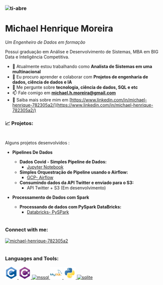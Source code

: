 ### ![ti-abre](https://user-images.githubusercontent.com/92600886/165546844-aa674577-8c2d-4765-93c7-3de0d5d5fe9b.jpg)

<!--
**MichaelHMorei/MichaelHMorei** is a ✨ _special_ ✨ repository because its `README.md` (this file) appears on your GitHub profile.

Here are some ideas to get you started:

- 🔭 I’m currently working on ...
- 🌱 I’m currently learning ...
- 👯 I’m looking to collaborate on ...
- 🤔 I’m looking for help with ...
- 💬 Ask me about ...
- 📫 How to reach me: ...
- 😄 Pronouns: ...
- ⚡ Fun fact: ...
-->
<h1 align="left">Michael Henrique Moreira</h1>
<align="left"><i>Um Engenheiro de Dados em formação</i>
<p></p>

Possui graduação em Análise e Desenvolvimento de Sistemas, MBA em BIG Data e Inteligência Competitiva.

- 🔭 Atualmente estou trabalhando como **Analista de Sistemas em uma multinacional**
- 👯 Eu procuro aprender e colaborar com **Projetos de engenharia de dados, ciência de dados e IA**
- 💬 Me pergunte sobre **tecnologia, ciência de dados, SQL e etc**
- 📫 Fale comigo em **michael.h.moreira@gmail.com**
- 📄 Saiba mais sobre mim em [https://www.linkedin.com/in/michael-henrique-782305a2/](https://www.linkedin.com/in/michael-henrique-782305a2/)

<h3>📈 Projetos:</h3>
<h1></h1>
Alguns projetos desenvolvidos :

* <b>Pipelines De Dados</b>

   * <b>Dados Covid - Simples Pipeline de Dados:</b>
      *  <a href= https://github.com/MichaelHMorei/Portifolio/blob/main/APICovid-Pipeline-SqlServer.ipynb >Jupyter Notebook</a>
   * <b>Simples Orquestração de Pipeline usando o Airflow:</b>
      *  <a href= https://github.com/MichaelHMorei/Portifolio/blob/main/DAGs-apiCovid.py>GCP- Airflow</a>
   * <b>Consumindo dados da API Twitter e enviado para o S3:</b>
      *  <a >API Twitter + S3 (Em desenvolvimento)</a>
   
 
* <b>Processamento de Dados com Spark</b>

   * <b>Processando de dados com PySpark DataBricks:</b>
      *  <a href= https://github.com/MichaelHMorei/Portifolio/blob/main/ProcessDataSparkDatabricks.ipynb>Databricks- PySPark</a>



<h1></h1>
<h3 align="left">Connect with me:</h3>
<p align="left">
<a href="https://linkedin.com/in/michael-henrique-782305a2" target="blank"><img align="center" src="https://raw.githubusercontent.com/rahuldkjain/github-profile-readme-generator/master/src/images/icons/Social/linked-in-alt.svg" alt="michael-henrique-782305a2" height="30" width="40" /></a>
</p>
<h1></h1>
<h3 align="left">Languages and Tools:</h3>
<p align="left"> <a href="https://www.cprogramming.com/" target="_blank" rel="noreferrer"> <img src="https://raw.githubusercontent.com/devicons/devicon/master/icons/c/c-original.svg" alt="c" width="40" height="40"/> </a> <a href="https://www.w3schools.com/cs/" target="_blank" rel="noreferrer"> <img src="https://raw.githubusercontent.com/devicons/devicon/master/icons/csharp/csharp-original.svg" alt="csharp" width="40" height="40"/> </a> <a href="https://www.microsoft.com/en-us/sql-server" target="_blank" rel="noreferrer"> <img src="https://www.svgrepo.com/show/303229/microsoft-sql-server-logo.svg" alt="mssql" width="40" height="40"/> </a> <a href="https://www.mysql.com/" target="_blank" rel="noreferrer"> <img src="https://raw.githubusercontent.com/devicons/devicon/master/icons/mysql/mysql-original-wordmark.svg" alt="mysql" width="40" height="40"/> </a> <a href="https://www.python.org" target="_blank" rel="noreferrer"> <img src="https://raw.githubusercontent.com/devicons/devicon/master/icons/python/python-original.svg" alt="python" width="40" height="40"/> </a> <a href="https://www.sqlite.org/" target="_blank" rel="noreferrer"> <img src="https://www.vectorlogo.zone/logos/sqlite/sqlite-icon.svg" alt="sqlite" width="40" height="40"/> </a> </p>
